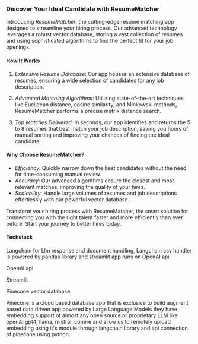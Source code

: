 ### Discover Your Ideal Candidate with ResumeMatcher

Introducing *ResumeMatcher*, the cutting-edge resume matching app designed to streamline your hiring process. Our advanced technology leverages a robust vector database, storing a vast collection of resumes and using sophisticated algorithms to find the perfect fit for your job openings.

#### How It Works

1. *Extensive Resume Database*: Our app houses an extensive database of resumes, ensuring a wide selection of candidates for any job description.
   
2. *Advanced Matching Algorithms*: Utilizing state-of-the-art techniques like Euclidean distance, cosine similarity, and Minkowski methods, ResumeMatcher performs a precise matrix distance search.

3. *Top Matches Delivered*: In seconds, our app identifies and returns the 5 to 8 resumes that best match your job description, saving you hours of manual sorting and improving your chances of finding the ideal candidate.

#### Why Choose ResumeMatcher?

- *Efficiency*: Quickly narrow down the best candidates without the need for time-consuming manual review.
- *Accuracy*: Our advanced algorithms ensure the closest and most relevant matches, improving the quality of your hires.
- *Scalability*: Handle large volumes of resumes and job descriptions effortlessly with our powerful vector database.

Transform your hiring process with ResumeMatcher, the smart solution for connecting you with the right talent faster and more efficiently than ever before. Start your journey to better hires today.

#### Techstack
Langchain for Llm response and document handling, Langchain csv handler is powered by pandas library and streamlit app runs on OpenAI api

OpenAI api

Streamlit

Pinecone vector database

Pinecone is a cloud based database app that is exclusive to build augment based data driven app powered by Large Language Models they have embedding support of almost any open source or proprietary LLM like openAI gpt4, llama, mistral, cohere and allow us to remotely upload embedding using it's module through langchain library and api connection of pinecone using python.


